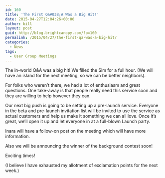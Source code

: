 ```yaml
---
id: 160
title: 'The First Q&#038;A Was a Big Hit!'
date: 2015-04-27T12:04:26+00:00
author: bill
layout: post
guid: http://blog.brightcanopy.com/?p=160
permalink: /2015/04/27/the-first-qa-was-a-big-hit/
categories:
  - News
tags:
  - User Group Meetings
---
```

The in-world Q&A was a big hit! We filled the Sim for a full hour. (We will have an island for the next meeting, so we can be better neighbors).

For folks who weren&#8217;t there, we had a lot of enthusiasm and great questions. One take-away is that people really need this service soon and they are willing to help however they can.

Our next big push is going to be setting up a pre-launch service. Everyone in the beta and pre-launch invitation list will be invited to use the service as actual customers and help us make it something we can all love. Once it&#8217;s great, we&#8217;ll open it up and let everyone in at a full-blown Launch party.

Inara will have a follow-on post on the meeting which will have more information.

Also we will be announcing the winner of the background contest soon!

Exciting times!

(I believe I have exhausted my allotment of exclamation points for the next week.)